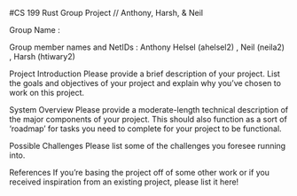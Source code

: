 #CS 199 Rust Group Project //  Anthony, Harsh, &amp; Neil

Group Name : 

Group member names and NetIDs : Anthony Helsel (ahelsel2) , Neil (neila2) , Harsh (htiwary2)

Project Introduction
  Please provide a brief description of your project. List the goals and objectives of your project and explain why you’ve chosen to work on this project.

System Overview
  Please provide a moderate-length technical description of the major components of your project. This should also function as a sort of ‘roadmap’ for tasks you          need to complete for your project to be functional.
  
Possible Challenges
  Please list some of the challenges you foresee running into.
  
References
  If you’re basing the project off of some other work or if you received inspiration from an existing project, please list it here!

